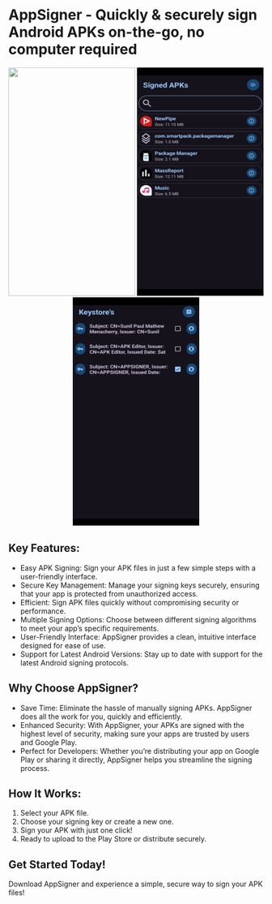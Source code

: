 # AppSigner - Quickly & securely sign Android APKs on-the-go, no computer required

<p style="text-align: center"><img src="https://raw.githubusercontent.com/apk-editor/AppSigner/master/screenshots/assets/screenshot.png" alt="" width="250" height="450" /> <img src="https://raw.githubusercontent.com/apk-editor/AppSigner/master/screenshots/2.png" alt="" width="250" height="450" /> <img src="https://raw.githubusercontent.com/apk-editor/AppSigner/master/screenshots/3.png" alt="" width="250" height="450" /></p>

## Key Features:

* Easy APK Signing: Sign your APK files in just a few simple steps with a user-friendly interface.
* Secure Key Management: Manage your signing keys securely, ensuring that your app is protected from unauthorized access.
* Efficient: Sign APK files quickly without compromising security or performance.
* Multiple Signing Options: Choose between different signing algorithms to meet your app’s specific requirements.
* User-Friendly Interface: AppSigner provides a clean, intuitive interface designed for ease of use.
* Support for Latest Android Versions: Stay up to date with support for the latest Android signing protocols.

## Why Choose AppSigner?

* Save Time: Eliminate the hassle of manually signing APKs. AppSigner does all the work for you, quickly and efficiently.
* Enhanced Security: With AppSigner, your APKs are signed with the highest level of security, making sure your apps are trusted by users and Google Play.
* Perfect for Developers: Whether you’re distributing your app on Google Play or sharing it directly, AppSigner helps you streamline the signing process.

## How It Works:
1. Select your APK file.
2. Choose your signing key or create a new one.
3. Sign your APK with just one click!
4. Ready to upload to the Play Store or distribute securely.

## Get Started Today!

Download AppSigner and experience a simple, secure way to sign your APK files!

[<img src="https://play.google.com/intl/en_us/badges/images/generic/en-play-badge.png"
alt=""
height="80">](https://play.google.com/store/apps/details?id=com.apk.appsigner)
